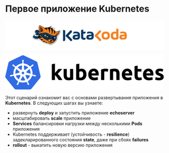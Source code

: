 # Первое приложение Kubernetes #
![Katacoda Logo](./assets/logo-text-with-head.png)  

![Katacoda Logo](./assets/kubernetes.png)

Этот сценарий ознакомит вас с основами развертывания приложения в **Kubernetes**.
В следующих шагах вы узнаете:

- развернуть **deploy** и запустить приложение **echoserver**
- масштабировать **scale** приложение
- **Services** балансировки нагрузки между несколькими **Pods** приложения
- Kubernetes поддерживает (устойчивость - **resilience**) задекларированного состояния **state**, даже при сбоях **failures** 
- **rollout** - выкатить новую версию приложения



